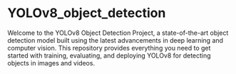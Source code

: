 # YOLOv8_object_detection
 Welcome to the YOLOv8 Object Detection Project, a state-of-the-art object detection model built using the latest advancements in deep learning and computer vision. This repository provides everything you need to get started with training, evaluating, and deploying YOLOv8 for detecting objects in images and videos.
